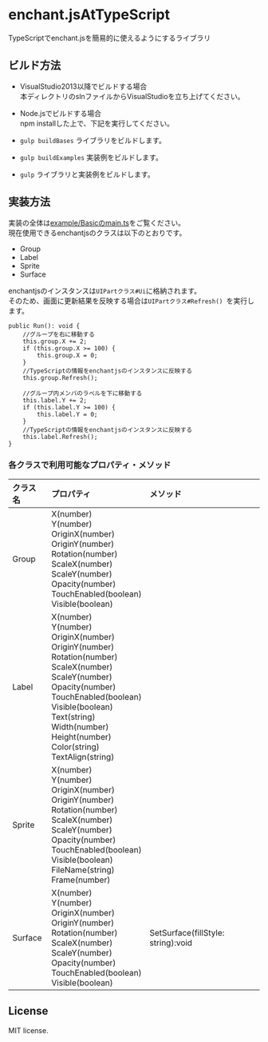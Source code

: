 # enchant.jsAtTypeScript
TypeScriptでenchant.jsを簡易的に使えるようにするライブラリ

## ビルド方法
  * VisualStudio2013以降でビルドする場合  
本ディレクトリのslnファイルからVisualStudioを立ち上げてください。

  * Node.jsでビルドする場合  
npm installした上で、下記を実行してください。  
   * ```gulp buildBases``` ライブラリをビルドします。
   * ```gulp buildExamples``` 実装例をビルドします。
   * ```gulp``` ライブラリと実装例をビルドします。

## 実装方法
実装の全体は[example/Basicのmain.ts](./example/Basic/main.ts)をご覧ください。  
現在使用できるenchantjsのクラスは以下のとおりです。

* Group
* Label
* Sprite
* Surface

enchantjsのインスタンスは```UIPartクラス#Ui```に格納されます。  
そのため、画面に更新結果を反映する場合は```UIPartクラス#Refresh() ```を実行します。  

```typescript:[実装例](example/Basic/main.ts)
public Run(): void {
    //グループを右に移動する
    this.group.X += 2;
    if (this.group.X >= 100) {
        this.group.X = 0;
    }
    //TypeScriptの情報をenchantjsのインスタンスに反映する
    this.group.Refresh();

    //グループ内メンバのラベルを下に移動する
    this.label.Y += 2;
    if (this.label.Y >= 100) {
        this.label.Y = 0;
    }
    //TypeScriptの情報をenchantjsのインスタンスに反映する
    this.label.Refresh();
}
```

### 各クラスで利用可能なプロパティ・メソッド

|クラス名|プロパティ|メソッド|
|:---------|:---------|:---------|
|Group  |X(number)<br>Y(number) <br>OriginX(number)<br>OriginY(number)<br>Rotation(number)<br>ScaleX(number)<br>ScaleY(number)<br>Opacity(number)<br>TouchEnabled(boolean)<br>Visible(boolean)<br>||
|Label  |X(number)<br>Y(number)<br>OriginX(number)<br>OriginY(number)<br>Rotation(number)<br>ScaleX(number)<br>ScaleY(number)<br>Opacity(number)<br>TouchEnabled(boolean)<br>Visible(boolean)<br>Text(string)<br>Width(number)<br>Height(number)<br>Color(string)<br>TextAlign(string)||
|Sprite  |X(number)<br>Y(number)<br>OriginX(number)<br>OriginY(number)<br>Rotation(number)<br>ScaleX(number)<br>ScaleY(number)<br>Opacity(number)<br>TouchEnabled(boolean)<br>Visible(boolean)<br>FileName(string)<br>Frame(number)||
|Surface  |X(number)<br>Y(number)<br>OriginX(number)<br>OriginY(number)<br>Rotation(number)<br>ScaleX(number)<br>ScaleY(number)<br>Opacity(number)<br>TouchEnabled(boolean)<br>Visible(boolean)<br>|SetSurface(fillStyle: string):void|

## License
MIT license.
